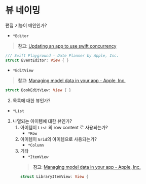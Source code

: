 # 뷰 네이밍
편집 기능이 메인인가?
- `*Editor`  
> **참고**: [Updating an app to use swift concurrency](https://developer.apple.com/documentation/swift/updating_an_app_to_use_swift_concurrency)
```swift
/// Swift Playground - Date Planner by Apple, Inc.
struct EventEditor: View { }
```

- `*EditView`
> **참고**: [Managing model data in your app - Apple, Inc.](https://developer.apple.com/documentation/swiftui/managing-model-data-in-your-app#:~:text=struct%20BookEditView%3A%20View%20%7B)
```swift
struct BookEditView: View { }
```

2. 목록에 대한 뷰인가?
- `*List`

3. 나열되는 아이템에 대한 뷰인가?
	1. 아이템이 `List` 의 row content 로 사용되는가?
		-  `*Row`
	2. 아이템이 `Grid`의 아이템으로 사용되는가?
		-  `*Column`
	3. 기타
		-  `*ItemView`
        > **참고**: [Managing model data in your app - Apple, Inc.](https://developer.apple.com/documentation/swiftui/managing-model-data-in-your-app#:~:text=of%20%60book%60%20changes.-,struct%20LibraryItemView%3A%20View%20%7B,-var%20book%3A)
        ```swift
        struct LibraryItemView: View {
        ```

